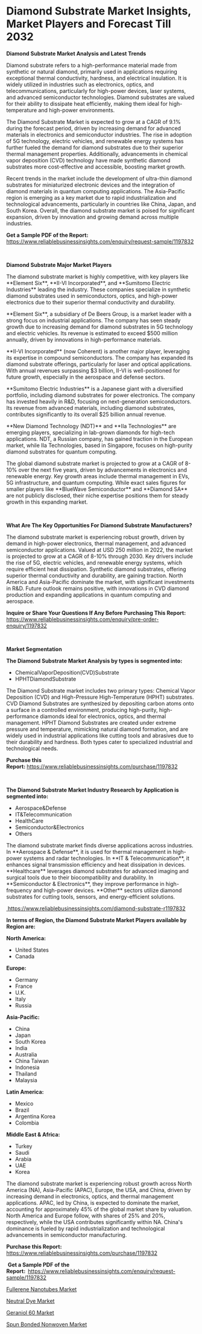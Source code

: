 <p><h1>Diamond Substrate Market Insights, Market Players and Forecast Till 2032</h1></p><p><strong>Diamond Substrate Market Analysis and Latest Trends</strong></p>
<p><p>Diamond substrate refers to a high-performance material made from synthetic or natural diamond, primarily used in applications requiring exceptional thermal conductivity, hardness, and electrical insulation. It is widely utilized in industries such as electronics, optics, and telecommunications, particularly for high-power devices, laser systems, and advanced semiconductor technologies. Diamond substrates are valued for their ability to dissipate heat efficiently, making them ideal for high-temperature and high-power environments.</p><p>The Diamond Substrate Market is expected to grow at a CAGR of 9.1% during the forecast period, driven by increasing demand for advanced materials in electronics and semiconductor industries. The rise in adoption of 5G technology, electric vehicles, and renewable energy systems has further fueled the demand for diamond substrates due to their superior thermal management properties. Additionally, advancements in chemical vapor deposition (CVD) technology have made synthetic diamond substrates more cost-effective and accessible, boosting market growth.</p><p>Recent trends in the market include the development of ultra-thin diamond substrates for miniaturized electronic devices and the integration of diamond materials in quantum computing applications. The Asia-Pacific region is emerging as a key market due to rapid industrialization and technological advancements, particularly in countries like China, Japan, and South Korea. Overall, the diamond substrate market is poised for significant expansion, driven by innovation and growing demand across multiple industries.</p></p>
<p><strong>Get a Sample PDF of the Report:&nbsp;</strong> <a href="https://www.reliablebusinessinsights.com/enquiry/request-sample/1197832?utm_campaign=1847&utm_medium=2&utm_source=Github&utm_content=ia&utm_term=25012025&utm_id=diamond-substrate">https://www.reliablebusinessinsights.com/enquiry/request-sample/1197832</a></p>
<p>&nbsp;</p>
<p><strong>Diamond Substrate Major Market Players</strong></p>
<p><p>The diamond substrate market is highly competitive, with key players like **Element Six**, **II-VI Incorporated**, and **Sumitomo Electric Industries** leading the industry. These companies specialize in synthetic diamond substrates used in semiconductors, optics, and high-power electronics due to their superior thermal conductivity and durability.</p><p>**Element Six**, a subsidiary of De Beers Group, is a market leader with a strong focus on industrial applications. The company has seen steady growth due to increasing demand for diamond substrates in 5G technology and electric vehicles. Its revenue is estimated to exceed $500 million annually, driven by innovations in high-performance materials.</p><p>**II-VI Incorporated** (now Coherent) is another major player, leveraging its expertise in compound semiconductors. The company has expanded its diamond substrate offerings, particularly for laser and optical applications. With annual revenues surpassing $3 billion, II-VI is well-positioned for future growth, especially in the aerospace and defense sectors.</p><p>**Sumitomo Electric Industries** is a Japanese giant with a diversified portfolio, including diamond substrates for power electronics. The company has invested heavily in R&D, focusing on next-generation semiconductors. Its revenue from advanced materials, including diamond substrates, contributes significantly to its overall $25 billion annual revenue.</p><p>**New Diamond Technology (NDT)** and **IIa Technologies** are emerging players, specializing in lab-grown diamonds for high-tech applications. NDT, a Russian company, has gained traction in the European market, while IIa Technologies, based in Singapore, focuses on high-purity diamond substrates for quantum computing.</p><p>The global diamond substrate market is projected to grow at a CAGR of 8-10% over the next five years, driven by advancements in electronics and renewable energy. Key growth areas include thermal management in EVs, 5G infrastructure, and quantum computing. While exact sales figures for smaller players like **BlueWave Semiconductor** and **Diamond SA** are not publicly disclosed, their niche expertise positions them for steady growth in this expanding market.</p></p>
<p>&nbsp;</p>
<p><strong>What Are The Key Opportunities For Diamond Substrate Manufacturers?</strong></p>
<p><p>The diamond substrate market is experiencing robust growth, driven by demand in high-power electronics, thermal management, and advanced semiconductor applications. Valued at USD 250 million in 2022, the market is projected to grow at a CAGR of 8-10% through 2030. Key drivers include the rise of 5G, electric vehicles, and renewable energy systems, which require efficient heat dissipation. Synthetic diamond substrates, offering superior thermal conductivity and durability, are gaining traction. North America and Asia-Pacific dominate the market, with significant investments in R&D. Future outlook remains positive, with innovations in CVD diamond production and expanding applications in quantum computing and aerospace.</p></p>
<p><strong>Inquire or Share Your Questions If Any Before Purchasing This Report:</strong> <a href="https://www.reliablebusinessinsights.com/enquiry/pre-order-enquiry/1197832?utm_campaign=1847&utm_medium=2&utm_source=Github&utm_content=ia&utm_term=25012025&utm_id=diamond-substrate">https://www.reliablebusinessinsights.com/enquiry/pre-order-enquiry/1197832</a></p>
<p>&nbsp;</p>
<p><strong>Market Segmentation</strong></p>
<p><strong>The Diamond Substrate Market Analysis by types is segmented into:</strong></p>
<p><ul><li>ChemicalVaporDeposition(CVD)Substrate</li><li>HPHTDiamondSubstrate</li></ul></p>
<p><p>The Diamond Substrate market includes two primary types: Chemical Vapor Deposition (CVD) and High-Pressure High-Temperature (HPHT) substrates. CVD Diamond Substrates are synthesized by depositing carbon atoms onto a surface in a controlled environment, producing high-purity, high-performance diamonds ideal for electronics, optics, and thermal management. HPHT Diamond Substrates are created under extreme pressure and temperature, mimicking natural diamond formation, and are widely used in industrial applications like cutting tools and abrasives due to their durability and hardness. Both types cater to specialized industrial and technological needs.</p></p>
<p><strong>Purchase this Report:&nbsp;</strong><a href="https://www.reliablebusinessinsights.com/purchase/1197832?utm_campaign=1847&utm_medium=2&utm_source=Github&utm_content=ia&utm_term=25012025&utm_id=diamond-substrate">https://www.reliablebusinessinsights.com/purchase/1197832</a></p>
<p>&nbsp;</p>
<p><strong>The Diamond Substrate Market Industry Research by Application is segmented into:</strong></p>
<p><ul><li>Aerospace&Defense</li><li>IT&Telecommunication</li><li>HealthCare</li><li>Semiconductor&Electronics</li><li>Others</li></ul></p>
<p><p>The diamond substrate market finds diverse applications across industries. In **Aerospace & Defense**, it is used for thermal management in high-power systems and radar technologies. In **IT & Telecommunication**, it enhances signal transmission efficiency and heat dissipation in devices. **Healthcare** leverages diamond substrates for advanced imaging and surgical tools due to their biocompatibility and durability. In **Semiconductor & Electronics**, they improve performance in high-frequency and high-power devices. **Other** sectors utilize diamond substrates for cutting tools, sensors, and energy-efficient solutions.</p></p>
<p><a href="https://www.reliablebusinessinsights.com/diamond-substrate-r1197832?utm_campaign=1847&utm_medium=2&utm_source=Github&utm_content=ia&utm_term=25012025&utm_id=diamond-substrate">&nbsp;https://www.reliablebusinessinsights.com/diamond-substrate-r1197832</a></p>
<p><strong>In terms of Region, the Diamond Substrate Market Players available by Region are:</strong></p>
<p>
    <p> <strong> North America: </strong>
        <ul>
            <li>United States</li>
            <li>Canada</li>
        </ul>
        </p> 
    <p> <strong> Europe: </strong>
        <ul>
            <li>Germany</li>
            <li>France</li>
            <li>U.K.</li>
            <li>Italy</li>
            <li>Russia</li>
        </ul>
        </p> 
    <p> <strong> Asia-Pacific: </strong>
        <ul>
            <li>China</li>
            <li>Japan</li>
            <li>South Korea</li>
            <li>India</li>
            <li>Australia</li>
            <li>China Taiwan</li>
            <li>Indonesia</li>
            <li>Thailand</li>
            <li>Malaysia</li>
        </ul>
        </p> 
    <p> <strong> Latin America: </strong>
        <ul>
            <li>Mexico</li>
            <li>Brazil</li>
            <li>Argentina Korea</li>
            <li>Colombia</li>
        </ul>
        </p> 
    <p> <strong> Middle East & Africa: </strong>
        <ul>
            <li>Turkey</li>
            <li>Saudi</li>
            <li>Arabia</li>
            <li>UAE</li>
            <li>Korea</li>
        </ul>
    </p>
    </p>
<p><p>The diamond substrate market is experiencing robust growth across North America (NA), Asia-Pacific (APAC), Europe, the USA, and China, driven by increasing demand in electronics, optics, and thermal management applications. APAC, led by China, is expected to dominate the market, accounting for approximately 45% of the global market share by valuation. North America and Europe follow, with shares of 25% and 20%, respectively, while the USA contributes significantly within NA. China's dominance is fueled by rapid industrialization and technological advancements in semiconductor manufacturing.</p></p>
<p><strong>Purchase this Report: </strong><a href="https://www.reliablebusinessinsights.com/purchase/1197832?utm_campaign=1847&utm_medium=2&utm_source=Github&utm_content=ia&utm_term=25012025&utm_id=diamond-substrate">https://www.reliablebusinessinsights.com/purchase/1197832</a></p>
<p>&nbsp;<strong>Get a Sample PDF of the Report:&nbsp;&nbsp;</strong><a href="https://www.reliablebusinessinsights.com/enquiry/request-sample/1197832?utm_campaign=1847&utm_medium=2&utm_source=Github&utm_content=ia&utm_term=25012025&utm_id=diamond-substrate">https://www.reliablebusinessinsights.com/enquiry/request-sample/1197832</a></p>
<p><strong></strong></p>
<p><p><a href="https://github.com/ezahdyre/Market-Research-Report-List-1/blob/main/fullerene-nanotubes-market.md?utm_campaign=1847&utm_medium=2&utm_source=Github&utm_content=ia&utm_term=25012025&utm_id=diamond-substrate">Fullerene Nanotubes Market</a></p><p><a href="https://github.com/tshumaalzlam0/Market-Research-Report-List-1/blob/main/neutral-dye-market.md?utm_campaign=1847&utm_medium=2&utm_source=Github&utm_content=ia&utm_term=25012025&utm_id=diamond-substrate">Neutral Dye Market</a></p><p><a href="https://github.com/lessielawlis/Market-Research-Report-List-1/blob/main/geraniol-60-market.md?utm_campaign=1847&utm_medium=2&utm_source=Github&utm_content=ia&utm_term=25012025&utm_id=diamond-substrate">Geraniol 60 Market</a></p><p><a href="https://github.com/dingharhouma/Market-Research-Report-List-1/blob/main/spun-bonded-nonwoven-market.md?utm_campaign=1847&utm_medium=2&utm_source=Github&utm_content=ia&utm_term=25012025&utm_id=diamond-substrate">Spun Bonded Nonwoven Market</a></p></p>